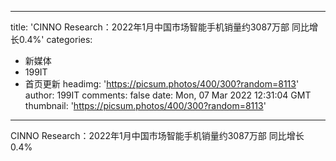 
---
title: 'CINNO Research：2022年1月中国市场智能手机销量约3087万部  同比增长0.4%'
categories: 
 - 新媒体
 - 199IT
 - 首页更新
headimg: 'https://picsum.photos/400/300?random=8113'
author: 199IT
comments: false
date: Mon, 07 Mar 2022 12:31:04 GMT
thumbnail: 'https://picsum.photos/400/300?random=8113'
---

<div>   
CINNO Research：2022年1月中国市场智能手机销量约3087万部  同比增长0.4%  
</div>
            